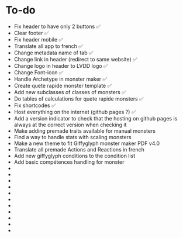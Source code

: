 # To-do

- Fix header to have only 2 buttons ✅
- Clear footer ✅
- Fix header mobile ✅
- Translate all app to french ✅
- Change metadata name of tab ✅
- Change link in header (redirect to same website) ✅
- Change logo in header to LVDD logo ✅
- Change Font-icon ✅
- Handle Archetype in monster maker ✅
- Create quete rapide monster template ✅
- Add new subclasses of classes of monsters ✅
- Do tables of calculations for quete rapide monsters ✅
- Fix shortcodes ✅
- Host everything on the internet (github pages ?) ✅
- Add a version indicator to check that the hosting on github pages is always at the correct version when checking it
- Make adding premade traits available for manual monsters
- Find a way to handle stats with scaling monsters
- Make a new theme to fit Giffyglyph monster maker PDF v4.0
- Translate all premade Actions and Reactions in french
- Add new giffyglyph conditions to the condition list
- Add basic compétences handling for monster
-
-
-
-
-
-
-
-
-
-
-
